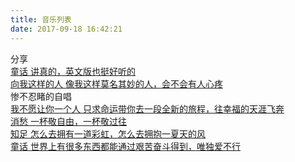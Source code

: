 ```yaml
---
title: 音乐列表
date: 2017-09-18 16:42:21
---
```


<script type="text/javascript" src="https://fs.andylistudio.com/blog/static/scripts/loadListCss.js" defer="defer"></script>

<div class="container 2017">
    <div class="header"><i class="icon-bookmark"></i>分享</div>
    <div class="content">
	    <div class="link-item">
            <a href="http://kg.qq.com/node/play?s=4YB9lO4cDxNXv4nY&shareuid=609b94832c28378d&topsource=a0_pn201001003_z11_u26969506_l0_t1505919870__&code=081WhaK62wjpHM0NxRL62WA1K62WhaKH&state=" target="_blank">
            <span class="title">童话</span>
            <span class="des">讲真的，英文版也挺好听的</span>
            </a>
        </div>
        <div class="link-item">
            <a href="https://y.qq.com/n/yqq/song/00375L600p9sxv.html?ADTAG=baiduald&play=1" target="_blank">
            <span class="title">向我这样的人</span>
            <span class="des">像我这样莫名其妙的人，会不会有人心疼</span>
            </a>
        </div>
    </div>
</div>

<div class="container 2017">
    <div class="header"><i class="icon-bookmark"></i>惨不忍睹的自唱</div>
    <div class="content">
        <div class="link-item">
            <a href="http://node.kg.qq.com/play?s=5HpbRD5HGnaXM5Mk&g_f=personal" target="_blank">
            <span class="title">我不愿让你一个人</span>
            <span class="des">只求命运带你去一段全新的旅程，往幸福的天涯飞奔</span>
            </a>
        </div>
        <div class="link-item">
            <a href="http://node.kg.qq.com/play?s=5HpbRD5HGnaXM5Mk&g_f=personal" target="_blank">
            <span class="title">消愁</span>
            <span class="des">一杯敬自由，一杯敬过往</span>
            </a>
        </div>
		<div class="link-item">
            <a href="http://node.kg.qq.com/play?s=UpHEYgUpXw2hkUpn&g_f=personal" target="_blank">
            <span class="title">知足</span>
            <span class="des">怎么去拥有一道彩虹，怎么去拥抱一夏天的风</span>
            </a>
        </div>
	    <div class="link-item">
            <a href="http://kg.qq.com/node/play?s=dMayFldMF9MkzdM9&shareuid=609b94832c28378d&topsource=a0_pn201001003_z11_u26969506_l0_t1505748509__" target="_blank">
            <span class="title">童话</span>
            <span class="des">世界上有很多东西都能通过艰苦奋斗得到，唯独爱不行</span>
            </a>
		</div>
    </div>
</div>
